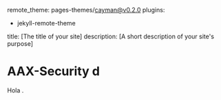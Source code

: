 remote_theme: pages-themes/cayman@v0.2.0
plugins:
- jekyll-remote-theme

title: [The title of your site]
description: [A short description of your site's purpose]

# AAX-Security d

Hola
.
